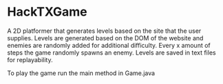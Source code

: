 HackTXGame
==========

A 2D platformer that generates levels based on the site that the user supplies.
Levels are generated based on the DOM of the website and enemies are randomly added for additional difficulty.
Every x amount of steps the game randomly spawns an enemy.
Levels are saved in text files for replayability.

To play the game run the main method in Game.java
